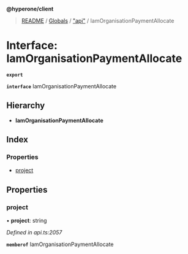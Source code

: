**@hyperone/client**

> [README](../README.md) / [Globals](../globals.md) / ["api"](../modules/_api_.md) / IamOrganisationPaymentAllocate

# Interface: IamOrganisationPaymentAllocate

**`export`** 

**`interface`** IamOrganisationPaymentAllocate

## Hierarchy

* **IamOrganisationPaymentAllocate**

## Index

### Properties

* [project](_api_.iamorganisationpaymentallocate.md#project)

## Properties

### project

•  **project**: string

*Defined in api.ts:2057*

**`memberof`** IamOrganisationPaymentAllocate
